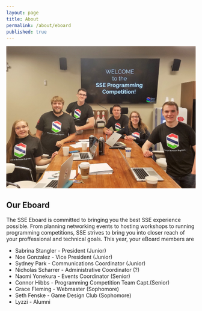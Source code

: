 ```yaml
---
layout: page
title: About
permalink: /about/eboard
published: true
---
```


![Some of the eBoard shown at the programming competition](/assets/img/sse-eboard-partial.jpg)

## Our Eboard

The SSE Eboard is committed to bringing you the best SSE experience possible. From planning networking events to hosting workshops to running programming competitions, SSE strives to bring you into closer reach of your proffessional and technical goals. This year, your eBoard members are

* Sabrina Stangler - President (Junior)
* Noe Gonzalez - Vice President (Junior)
* Sydney Park - Communications Coordinator (Junior)
* Nicholas Scharrer - Administrative Coordinator (?)
* Naomi Yonekura - Events Coordinator (Senior)
* Connor Hibbs - Programming Competition Team Capt.(Senior)
* Grace Fleming - Webmaster (Sophomore)
* Seth Fenske - Game Design Club (Sophomore)
* Lyzzi - Alumni 